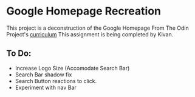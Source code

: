 # Google Homepage Recreation

This project is a deconstruction of the Google Homepage
From The Odin Project's [curriculum](http://www.theodinproject.com/courses/web-development-101/lessons/html-css)
This assignment is being completed by Kivan.

## To Do:
* Increase Logo Size (Accomodate Search Bar)
* Search Bar shadow fix
* Search Button reactions to click.
* Experiment with nav Bar
